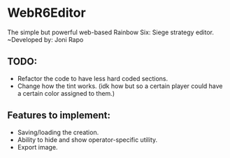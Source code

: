 # WebR6Editor
 The simple but powerful web-based Rainbow Six: Siege strategy editor.
  ~Developed by: Joni Rapo

## TODO:
- Refactor the code to have less hard coded sections.
- Change how the tint works. (idk how but so a certain player
  could have a certain color assigned to them.)

## Features to implement:
- Saving/loading the creation.
- Ability to hide and show operator-specific utility.
- Export image.
